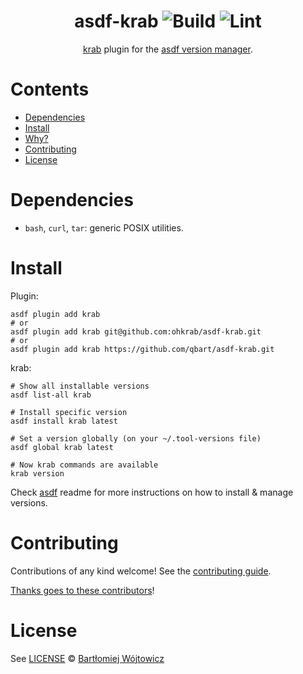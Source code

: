 <div align="center">

# asdf-krab ![Build](https://github.com/qbart/asdf-krab/workflows/Build/badge.svg) ![Lint](https://github.com/qbart/asdf-krab/workflows/Lint/badge.svg)

[krab](https://ohkrab.dev) plugin for the [asdf version manager](https://asdf-vm.com).

</div>

# Contents

- [Dependencies](#dependencies)
- [Install](#install)
- [Why?](#why)
- [Contributing](#contributing)
- [License](#license)

# Dependencies

- `bash`, `curl`, `tar`: generic POSIX utilities.

# Install

Plugin:

```shell
asdf plugin add krab
# or
asdf plugin add krab git@github.com:ohkrab/asdf-krab.git
# or
asdf plugin add krab https://github.com/qbart/asdf-krab.git
```

krab:

```shell
# Show all installable versions
asdf list-all krab

# Install specific version
asdf install krab latest

# Set a version globally (on your ~/.tool-versions file)
asdf global krab latest

# Now krab commands are available
krab version
```

Check [asdf](https://github.com/asdf-vm/asdf) readme for more instructions on how to
install & manage versions.

# Contributing

Contributions of any kind welcome! See the [contributing guide](contributing.md).

[Thanks goes to these contributors](https://github.com/qbart/asdf-krab/graphs/contributors)!

# License

See [LICENSE](LICENSE) © [Bartłomiej Wójtowicz](https://github.com/qbart/)
